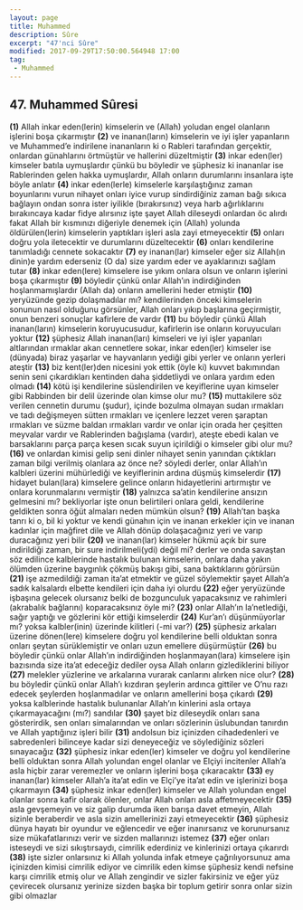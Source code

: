 ```yaml
---
layout: page
title: Muhammed
description: Sûre
excerpt: "47'nci Sûre"
modified: 2017-09-29T17:50:00.564948 17:00
tag: 
 - Muhammed
---
```


## 47. Muhammed Sûresi

**(1)** Allah inkar eden(lerin) kimselerin ve (Allah) yoludan engel olanların işlerini boşa çıkarmıştır
**(2)** ve inanan(ların) kimselerin ve iyi işler yapanların ve Muhammed’e indirilene inananların ki o Rableri tarafından gerçektir, onlardan günahlarını örtmüştür ve hallerini düzeltmiştir
**(3)** inkar eden(ler) kimseler batıla uymuşlardır çünkü bu böyledir ve şüphesiz ki inananlar ise Rablerinden gelen hakka uymuşlardır, Allah  onların durumlarını insanlara işte böyle anlatır
**(4)** inkar eden(lerle) kimselerle karşılaştığınız zaman boyunlarını vurun nihayet onları iyice vurup sindirdiğiniz zaman bağı sıkıca bağlayın ondan sonra ister iyilikle (bırakırsınız) veya harb ağırlıklarını bırakıncaya kadar fidye alırsınız işte şayet Allah dileseydi onlardan öc alırdı fakat Allah bir kısmınızı diğeriyle denemek için (Allah) yolunda öldürülen(lerin) kimselerin yaptıkları işleri asla zayi etmeyecektir
**(5)** onları doğru yola iletecektir ve durumlarını düzeltecektir
**(6)** onları kendilerine tanımladığı cennete sokacaktır
**(7)** ey inanan(lar) kimseler eğer siz Allah(ın dinin)e yardım ederseniz (O da) size yardım eder ve ayaklarınızı sağlam tutar
**(8)** inkar eden(lere) kimselere ise yıkım onlara olsun ve onların işlerini boşa çıkarmıştır
**(9)** böyledir çünkü onlar Allah’ın indirdiğinden hoşlanmamışlardır (Allah da) onların amellerini heder etmiştir
****(10)**** yeryüzünde gezip dolaşmadılar mı? kendilerinden önceki kimselerin sonunun nasıl olduğunu görsünler, Allah onları yıkıp başlarına geçirmiştir, onun benzeri sonuçlar kafirlere de vardır
****(11)**** bu böyledir çünkü Allah inanan(ların) kimselerin koruyucusudur, kafirlerin ise onların koruyucuları yoktur 
****(12)**** şüphesiz Allah inanan(ları) kimseleri ve iyi işler yapanları altlarından ırmaklar akan cennetlere sokar, inkar eden(ler) kimseler ise (dünyada) biraz yaşarlar ve hayvanların yediği gibi yerler ve onların yerleri ateştir
****(13)**** biz kent(ler)den nicesini yok ettik (öyle ki) kuvvet bakımından senin seni çıkardıkları kentinden daha şiddetliydi ve onlara yardım eden olmadı
****(14)**** kötü işi kendilerine süslendirilen ve keyiflerine uyan kimseler gibi Rabbinden bir delil üzerinde olan kimse olur mu? 
****(15)**** muttakilere söz verilen cennetin durumu (şudur), içinde bozulma olmayan sudan ırmakları ve tadı değişmeyen sütten ırmakları ve içenlere lezzet veren şaraptan ırmakları ve süzme baldan ırmakları vardır ve onlar için orada her çeşitten meyvalar vardır ve Rablerinden bağışlama (vardır), ateşte ebedi kalan ve barsaklarını parça parça kesen sıcak suyun içirildiği o kimseler gibi olur mu?
****(16)**** ve onlardan kimisi gelip seni dinler nihayet senin yanından çıktıkları zaman bilgi verilmiş olanlara az önce ne? söyledi derler, onlar Allah’ın kalbleri üzerini mühürlediği ve keyiflerinin ardına düşmüş kimselerdir
****(17)**** hidayet bulan(lara) kimselere gelince onların hidayetlerini artırmıştır ve onlara korunmalarını vermiştir
****(18)**** yalnızca sa’atin kendilerine ansızın gelmesini mı? bekliyorlar  işte onun belirtileri onlara geldi, kendilerine geldikten sonra öğüt almaları neden mümkün olsun?
****(19)**** Allah’tan başka tanrı ki o, bil ki yoktur ve kendi günahın için ve inanan erkekler için ve inanan kadınlar için mağfiret dile ve Allah dönüp dolaşacağınız yeri ve varıp duracağınız yeri bilir 
****(20)**** ve inanan(lar) kimseler hükmü açık bir sure indirildiği zaman, bir sure indirilmeli(ydi) değil mi? derler ve onda savaştan söz edilince kalblerinde hastalık bulunan kimselerin, onlara daha yakın ölümden üzerine baygınlık çökmüş bakışı gibi, sana baktıklarını görürsün
****(21)**** işe azmedildiği zaman ita’at etmektir ve güzel söylemektir şayet Allah’a sadık kalsalardı elbette kendileri için daha iyi olurdu
****(22)**** eğer yeryüzünde işbaşına gelecek olursanız belki de bozgunculuk yapacaksınız ve rahimleri (akrabalık bağlarını) koparacaksınız öyle mi?
****(23)**** onlar Allah’ın la’netlediği, sağır yaptığı ve gözlerini kör ettiği kimselerdir 
****(24)**** Kur’an’ı düşünmüyorlar mı? yoksa kalbler(inin) üzerinde kilitleri (-mi var?)
****(25)**** şüphesiz arkaları üzerine dönen(lere) kimselere doğru yol kendilerine belli olduktan sonra onları şeytan sürüklemiştir ve onları uzun emellere düşürmüştür
****(26)**** bu böyledir çünkü onlar Allah’ın indirdiğinden hoşlanmayan(lara) kimselere işin bazısında size ita’at edeceğiz dediler oysa Allah onların gizlediklerini biliyor
****(27)**** melekler yüzlerine ve arkalarına vurarak canlarını alırken nice olur?
****(28)**** bu böyledir çünkü onlar Allah’ı kızdıran şeylerin ardınca gittiler ve O’nu razı edecek şeylerden hoşlanmadılar ve onların amellerini boşa çıkardı
****(29)**** yoksa kalblerinde hastalık bulunanlar Allah’ın kinlerini asla ortaya çıkarmayacağını (mı?) sandılar 
****(30)**** şayet biz dileseydik onları sana gösterirdik, sen onları simalarından ve onları sözlerinin üslubundan tanırdın ve Allah yaptığınız işleri bilir
****(31)**** andolsun biz içinizden cihadedenleri ve sabredenleri bilinceye kadar sizi deneyeceğiz ve söylediğiniz sözleri sınayacağız 
****(32)**** şüphesiz inkar eden(ler) kimseler ve doğru yol kendilerine belli olduktan sonra Allah yolundan engel olanlar ve Elçiyi incitenler Allah’a asla hiçbir zarar veremezler ve onların işlerini boşa çıkaracaktır
****(33)**** ey inanan(lar) kimseler Allah’a ita’at edin ve Elçi’ye ita’at edin ve işlerinizi boşa çıkarmayın
****(34)**** şüphesiz inkar eden(ler) kimseler ve Allah yolundan engel olanlar sonra kafir olarak ölenler, onlar Allah onları asla affetmeyecektir
****(35)**** asla gevşemeyin ve siz galip durumda iken barışa davet etmeyin, Allah sizinle beraberdir ve asla sizin amellerinizi zayi etmeyecektir
****(36)**** şüphesiz dünya hayatı bir oyundur ve eğlencedir ve eğer inanırsanız ve korunursanız size mükafatlarınızı verir ve sizden mallarınızı istemez
****(37)**** eğer onları isteseydi ve sizi sıkıştırsaydı, cimrilik ederdiniz ve kinlerinizi ortaya çıkarırdı
****(38)**** işte sizler onlarsınız ki Allah yolunda infak etmeye çağrılıyorsunuz ama içinizden kimisi cimrilik ediyor ve cimrilik eden kimse şüphesiz kendi nefsine karşı cimrilik etmiş olur ve Allah zengindir ve sizler fakirsiniz ve eğer yüz çevirecek olursanız yerinize sizden başka bir toplum  getirir sonra onlar sizin gibi olmazlar
